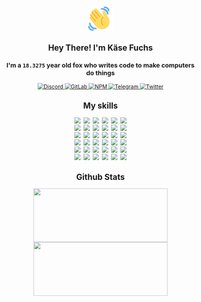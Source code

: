 <div><p align=center><img src=./resources/images/wave.gif width=64px height=64px></p><h2 align=center>Hey There! I'm Käse Fuchs</h2><h3 align=center>I'm a <code>18.3275</code> year old fox who writes code to make computers do things</h3><p align=center><a href=https://discord.com/users/507526681125322772><img alt=Discord src="https://img.shields.io/badge/Discord-5865F2?logo=discord&logoColor=white&style=flat-square#5410d5491d9146889cac345f7ad43d1c"> </a><a href=https://gitlab.com/kasefuchs><img alt=GitLab src="https://img.shields.io/badge/GitLab-330F63?logo=gitlab&logoColor=white&style=flat-square#5410d5491d9146889cac345f7ad43d1c"> </a><a href=https://npmjs.com/~kasefuchs><img alt=NPM src="https://img.shields.io/badge/NPM-CB3837?logo=npm&logoColor=white&style=flat-square#5410d5491d9146889cac345f7ad43d1c"> </a><a href=https://t.me/kasefuchs><img alt=Telegram src="https://img.shields.io/badge/Telegram-2CA5E0?logo=telegram&logoColor=white&style=flat-square#5410d5491d9146889cac345f7ad43d1c"> </a><a href=https://twitter.com/kasefuchs><img alt=Twitter src="https://img.shields.io/badge/Twitter-1DA1F2?logo=twitter&logoColor=white&style=flat-square#5410d5491d9146889cac345f7ad43d1c"></a></p><h2 align=center>My skills</h2><p align=center><a href=https://aws.amazon.com/ ><picture><source srcset="https://skillicons.dev/icons?i=aws&theme=dark#5410d5491d9146889cac345f7ad43d1c" media="(prefers-color-scheme: dark)"><source srcset="https://skillicons.dev/icons?i=aws&theme=light#5410d5491d9146889cac345f7ad43d1c" media="(prefers-color-scheme: light), (prefers-color-scheme: no-preference)"><img src="https://skillicons.dev/icons?i=aws&theme=light#5410d5491d9146889cac345f7ad43d1c"></picture></a>&nbsp;&nbsp;<a href=https://en.wikipedia.org/wiki/Bash_(Unix_shell)><picture><source srcset="https://skillicons.dev/icons?i=bash&theme=dark#5410d5491d9146889cac345f7ad43d1c" media="(prefers-color-scheme: dark)"><source srcset="https://skillicons.dev/icons?i=bash&theme=light#5410d5491d9146889cac345f7ad43d1c" media="(prefers-color-scheme: light), (prefers-color-scheme: no-preference)"><img src="https://skillicons.dev/icons?i=bash&theme=light#5410d5491d9146889cac345f7ad43d1c"></picture></a>&nbsp;&nbsp;<a href=https://discord.com/developers/docs><picture><source srcset="https://skillicons.dev/icons?i=bots&theme=dark#5410d5491d9146889cac345f7ad43d1c" media="(prefers-color-scheme: dark)"><source srcset="https://skillicons.dev/icons?i=bots&theme=light#5410d5491d9146889cac345f7ad43d1c" media="(prefers-color-scheme: light), (prefers-color-scheme: no-preference)"><img src="https://skillicons.dev/icons?i=bots&theme=light#5410d5491d9146889cac345f7ad43d1c"></picture></a>&nbsp;&nbsp;<a href=https://www.cloudflare.com/ ><picture><source srcset="https://skillicons.dev/icons?i=cloudflare&theme=dark#5410d5491d9146889cac345f7ad43d1c" media="(prefers-color-scheme: dark)"><source srcset="https://skillicons.dev/icons?i=cloudflare&theme=light#5410d5491d9146889cac345f7ad43d1c" media="(prefers-color-scheme: light), (prefers-color-scheme: no-preference)"><img src="https://skillicons.dev/icons?i=cloudflare&theme=light#5410d5491d9146889cac345f7ad43d1c"></picture></a>&nbsp;&nbsp;<a href=https://en.wikipedia.org/wiki/CSS><picture><source srcset="https://skillicons.dev/icons?i=css&theme=dark#5410d5491d9146889cac345f7ad43d1c" media="(prefers-color-scheme: dark)"><source srcset="https://skillicons.dev/icons?i=css&theme=light#5410d5491d9146889cac345f7ad43d1c" media="(prefers-color-scheme: light), (prefers-color-scheme: no-preference)"><img src="https://skillicons.dev/icons?i=css&theme=light#5410d5491d9146889cac345f7ad43d1c"></picture></a>&nbsp;&nbsp;<a href=https://www.docker.com/ ><picture><source srcset="https://skillicons.dev/icons?i=docker&theme=dark#5410d5491d9146889cac345f7ad43d1c" media="(prefers-color-scheme: dark)"><source srcset="https://skillicons.dev/icons?i=docker&theme=light#5410d5491d9146889cac345f7ad43d1c" media="(prefers-color-scheme: light), (prefers-color-scheme: no-preference)"><img src="https://skillicons.dev/icons?i=docker&theme=light#5410d5491d9146889cac345f7ad43d1c"></picture></a><br><a href=https://www.electronjs.org/ ><picture><source srcset="https://skillicons.dev/icons?i=electron&theme=dark#5410d5491d9146889cac345f7ad43d1c" media="(prefers-color-scheme: dark)"><source srcset="https://skillicons.dev/icons?i=electron&theme=light#5410d5491d9146889cac345f7ad43d1c" media="(prefers-color-scheme: light), (prefers-color-scheme: no-preference)"><img src="https://skillicons.dev/icons?i=electron&theme=light#5410d5491d9146889cac345f7ad43d1c"></picture></a>&nbsp;&nbsp;<a href=https://expressjs.com/ ><picture><source srcset="https://skillicons.dev/icons?i=express&theme=dark#5410d5491d9146889cac345f7ad43d1c" media="(prefers-color-scheme: dark)"><source srcset="https://skillicons.dev/icons?i=express&theme=light#5410d5491d9146889cac345f7ad43d1c" media="(prefers-color-scheme: light), (prefers-color-scheme: no-preference)"><img src="https://skillicons.dev/icons?i=express&theme=light#5410d5491d9146889cac345f7ad43d1c"></picture></a>&nbsp;&nbsp;<a href=https://www.figma.com/ ><picture><source srcset="https://skillicons.dev/icons?i=figma&theme=dark#5410d5491d9146889cac345f7ad43d1c" media="(prefers-color-scheme: dark)"><source srcset="https://skillicons.dev/icons?i=figma&theme=light#5410d5491d9146889cac345f7ad43d1c" media="(prefers-color-scheme: light), (prefers-color-scheme: no-preference)"><img src="https://skillicons.dev/icons?i=figma&theme=light#5410d5491d9146889cac345f7ad43d1c"></picture></a>&nbsp;&nbsp;<a href=https://firebase.google.com/ ><picture><source srcset="https://skillicons.dev/icons?i=firebase&theme=dark#5410d5491d9146889cac345f7ad43d1c" media="(prefers-color-scheme: dark)"><source srcset="https://skillicons.dev/icons?i=firebase&theme=light#5410d5491d9146889cac345f7ad43d1c" media="(prefers-color-scheme: light), (prefers-color-scheme: no-preference)"><img src="https://skillicons.dev/icons?i=firebase&theme=light#5410d5491d9146889cac345f7ad43d1c"></picture></a>&nbsp;&nbsp;<a href=https://flask.palletsprojects.com/ ><picture><source srcset="https://skillicons.dev/icons?i=flask&theme=dark#5410d5491d9146889cac345f7ad43d1c" media="(prefers-color-scheme: dark)"><source srcset="https://skillicons.dev/icons?i=flask&theme=light#5410d5491d9146889cac345f7ad43d1c" media="(prefers-color-scheme: light), (prefers-color-scheme: no-preference)"><img src="https://skillicons.dev/icons?i=flask&theme=light#5410d5491d9146889cac345f7ad43d1c"></picture></a>&nbsp;&nbsp;<a href=https://cloud.google.com/ ><picture><source srcset="https://skillicons.dev/icons?i=gcp&theme=dark#5410d5491d9146889cac345f7ad43d1c" media="(prefers-color-scheme: dark)"><source srcset="https://skillicons.dev/icons?i=gcp&theme=light#5410d5491d9146889cac345f7ad43d1c" media="(prefers-color-scheme: light), (prefers-color-scheme: no-preference)"><img src="https://skillicons.dev/icons?i=gcp&theme=light#5410d5491d9146889cac345f7ad43d1c"></picture></a><br><a href=https://git-scm.com/ ><picture><source srcset="https://skillicons.dev/icons?i=git&theme=dark#5410d5491d9146889cac345f7ad43d1c" media="(prefers-color-scheme: dark)"><source srcset="https://skillicons.dev/icons?i=git&theme=light#5410d5491d9146889cac345f7ad43d1c" media="(prefers-color-scheme: light), (prefers-color-scheme: no-preference)"><img src="https://skillicons.dev/icons?i=git&theme=light#5410d5491d9146889cac345f7ad43d1c"></picture></a>&nbsp;&nbsp;<a href=https://github.com/ ><picture><source srcset="https://skillicons.dev/icons?i=github&theme=dark#5410d5491d9146889cac345f7ad43d1c" media="(prefers-color-scheme: dark)"><source srcset="https://skillicons.dev/icons?i=github&theme=light#5410d5491d9146889cac345f7ad43d1c" media="(prefers-color-scheme: light), (prefers-color-scheme: no-preference)"><img src="https://skillicons.dev/icons?i=github&theme=light#5410d5491d9146889cac345f7ad43d1c"></picture></a>&nbsp;&nbsp;<a href=https://gitlab.com/ ><picture><source srcset="https://skillicons.dev/icons?i=gitlab&theme=dark#5410d5491d9146889cac345f7ad43d1c" media="(prefers-color-scheme: dark)"><source srcset="https://skillicons.dev/icons?i=gitlab&theme=light#5410d5491d9146889cac345f7ad43d1c" media="(prefers-color-scheme: light), (prefers-color-scheme: no-preference)"><img src="https://skillicons.dev/icons?i=gitlab&theme=light#5410d5491d9146889cac345f7ad43d1c"></picture></a>&nbsp;&nbsp;<a href=https://www.heroku.com/ ><picture><source srcset="https://skillicons.dev/icons?i=heroku&theme=dark#5410d5491d9146889cac345f7ad43d1c" media="(prefers-color-scheme: dark)"><source srcset="https://skillicons.dev/icons?i=heroku&theme=light#5410d5491d9146889cac345f7ad43d1c" media="(prefers-color-scheme: light), (prefers-color-scheme: no-preference)"><img src="https://skillicons.dev/icons?i=heroku&theme=light#5410d5491d9146889cac345f7ad43d1c"></picture></a>&nbsp;&nbsp;<a href=https://en.wikipedia.org/wiki/HTML><picture><source srcset="https://skillicons.dev/icons?i=html&theme=dark#5410d5491d9146889cac345f7ad43d1c" media="(prefers-color-scheme: dark)"><source srcset="https://skillicons.dev/icons?i=html&theme=light#5410d5491d9146889cac345f7ad43d1c" media="(prefers-color-scheme: light), (prefers-color-scheme: no-preference)"><img src="https://skillicons.dev/icons?i=html&theme=light#5410d5491d9146889cac345f7ad43d1c"></picture></a>&nbsp;&nbsp;<a href=https://en.wikipedia.org/wiki/JavaScript><picture><source srcset="https://skillicons.dev/icons?i=js&theme=dark#5410d5491d9146889cac345f7ad43d1c" media="(prefers-color-scheme: dark)"><source srcset="https://skillicons.dev/icons?i=js&theme=light#5410d5491d9146889cac345f7ad43d1c" media="(prefers-color-scheme: light), (prefers-color-scheme: no-preference)"><img src="https://skillicons.dev/icons?i=js&theme=light#5410d5491d9146889cac345f7ad43d1c"></picture></a><br><a href=https://en.wikipedia.org/wiki/Linux><picture><source srcset="https://skillicons.dev/icons?i=linux&theme=dark#5410d5491d9146889cac345f7ad43d1c" media="(prefers-color-scheme: dark)"><source srcset="https://skillicons.dev/icons?i=linux&theme=light#5410d5491d9146889cac345f7ad43d1c" media="(prefers-color-scheme: light), (prefers-color-scheme: no-preference)"><img src="https://skillicons.dev/icons?i=linux&theme=light#5410d5491d9146889cac345f7ad43d1c"></picture></a>&nbsp;&nbsp;<a href=https://mui.com/ ><picture><source srcset="https://skillicons.dev/icons?i=materialui&theme=dark#5410d5491d9146889cac345f7ad43d1c" media="(prefers-color-scheme: dark)"><source srcset="https://skillicons.dev/icons?i=materialui&theme=light#5410d5491d9146889cac345f7ad43d1c" media="(prefers-color-scheme: light), (prefers-color-scheme: no-preference)"><img src="https://skillicons.dev/icons?i=materialui&theme=light#5410d5491d9146889cac345f7ad43d1c"></picture></a>&nbsp;&nbsp;<a href=https://en.wikipedia.org/wiki/Markdown><picture><source srcset="https://skillicons.dev/icons?i=md&theme=dark#5410d5491d9146889cac345f7ad43d1c" media="(prefers-color-scheme: dark)"><source srcset="https://skillicons.dev/icons?i=md&theme=light#5410d5491d9146889cac345f7ad43d1c" media="(prefers-color-scheme: light), (prefers-color-scheme: no-preference)"><img src="https://skillicons.dev/icons?i=md&theme=light#5410d5491d9146889cac345f7ad43d1c"></picture></a>&nbsp;&nbsp;<a href=https://www.mongodb.com/ ><picture><source srcset="https://skillicons.dev/icons?i=mongodb&theme=dark#5410d5491d9146889cac345f7ad43d1c" media="(prefers-color-scheme: dark)"><source srcset="https://skillicons.dev/icons?i=mongodb&theme=light#5410d5491d9146889cac345f7ad43d1c" media="(prefers-color-scheme: light), (prefers-color-scheme: no-preference)"><img src="https://skillicons.dev/icons?i=mongodb&theme=light#5410d5491d9146889cac345f7ad43d1c"></picture></a>&nbsp;&nbsp;<a href=https://www.mysql.com/ ><picture><source srcset="https://skillicons.dev/icons?i=mysql&theme=dark#5410d5491d9146889cac345f7ad43d1c" media="(prefers-color-scheme: dark)"><source srcset="https://skillicons.dev/icons?i=mysql&theme=light#5410d5491d9146889cac345f7ad43d1c" media="(prefers-color-scheme: light), (prefers-color-scheme: no-preference)"><img src="https://skillicons.dev/icons?i=mysql&theme=light#5410d5491d9146889cac345f7ad43d1c"></picture></a>&nbsp;&nbsp;<a href=https://nextjs.org/ ><picture><source srcset="https://skillicons.dev/icons?i=nextjs&theme=dark#5410d5491d9146889cac345f7ad43d1c" media="(prefers-color-scheme: dark)"><source srcset="https://skillicons.dev/icons?i=nextjs&theme=light#5410d5491d9146889cac345f7ad43d1c" media="(prefers-color-scheme: light), (prefers-color-scheme: no-preference)"><img src="https://skillicons.dev/icons?i=nextjs&theme=light#5410d5491d9146889cac345f7ad43d1c"></picture></a><br><a href=https://nodejs.org/en/ ><picture><source srcset="https://skillicons.dev/icons?i=nodejs&theme=dark#5410d5491d9146889cac345f7ad43d1c" media="(prefers-color-scheme: dark)"><source srcset="https://skillicons.dev/icons?i=nodejs&theme=light#5410d5491d9146889cac345f7ad43d1c" media="(prefers-color-scheme: light), (prefers-color-scheme: no-preference)"><img src="https://skillicons.dev/icons?i=nodejs&theme=light#5410d5491d9146889cac345f7ad43d1c"></picture></a>&nbsp;&nbsp;<a href=https://www.postgresql.org/ ><picture><source srcset="https://skillicons.dev/icons?i=postgres&theme=dark#5410d5491d9146889cac345f7ad43d1c" media="(prefers-color-scheme: dark)"><source srcset="https://skillicons.dev/icons?i=postgres&theme=light#5410d5491d9146889cac345f7ad43d1c" media="(prefers-color-scheme: light), (prefers-color-scheme: no-preference)"><img src="https://skillicons.dev/icons?i=postgres&theme=light#5410d5491d9146889cac345f7ad43d1c"></picture></a>&nbsp;&nbsp;<a href=https://learn.microsoft.com/en-us/powershell/ ><picture><source srcset="https://skillicons.dev/icons?i=powershell&theme=dark#5410d5491d9146889cac345f7ad43d1c" media="(prefers-color-scheme: dark)"><source srcset="https://skillicons.dev/icons?i=powershell&theme=light#5410d5491d9146889cac345f7ad43d1c" media="(prefers-color-scheme: light), (prefers-color-scheme: no-preference)"><img src="https://skillicons.dev/icons?i=powershell&theme=light#5410d5491d9146889cac345f7ad43d1c"></picture></a>&nbsp;&nbsp;<a href=https://www.python.org/ ><picture><source srcset="https://skillicons.dev/icons?i=py&theme=dark#5410d5491d9146889cac345f7ad43d1c" media="(prefers-color-scheme: dark)"><source srcset="https://skillicons.dev/icons?i=py&theme=light#5410d5491d9146889cac345f7ad43d1c" media="(prefers-color-scheme: light), (prefers-color-scheme: no-preference)"><img src="https://skillicons.dev/icons?i=py&theme=light#5410d5491d9146889cac345f7ad43d1c"></picture></a>&nbsp;&nbsp;<a href=https://www.raspberrypi.org/ ><picture><source srcset="https://skillicons.dev/icons?i=raspberrypi&theme=dark#5410d5491d9146889cac345f7ad43d1c" media="(prefers-color-scheme: dark)"><source srcset="https://skillicons.dev/icons?i=raspberrypi&theme=light#5410d5491d9146889cac345f7ad43d1c" media="(prefers-color-scheme: light), (prefers-color-scheme: no-preference)"><img src="https://skillicons.dev/icons?i=raspberrypi&theme=light#5410d5491d9146889cac345f7ad43d1c"></picture></a>&nbsp;&nbsp;<a href=https://reactjs.org/ ><picture><source srcset="https://skillicons.dev/icons?i=react&theme=dark#5410d5491d9146889cac345f7ad43d1c" media="(prefers-color-scheme: dark)"><source srcset="https://skillicons.dev/icons?i=react&theme=light#5410d5491d9146889cac345f7ad43d1c" media="(prefers-color-scheme: light), (prefers-color-scheme: no-preference)"><img src="https://skillicons.dev/icons?i=react&theme=light#5410d5491d9146889cac345f7ad43d1c"></picture></a><br><a href=https://redux.js.org/ ><picture><source srcset="https://skillicons.dev/icons?i=redux&theme=dark#5410d5491d9146889cac345f7ad43d1c" media="(prefers-color-scheme: dark)"><source srcset="https://skillicons.dev/icons?i=redux&theme=light#5410d5491d9146889cac345f7ad43d1c" media="(prefers-color-scheme: light), (prefers-color-scheme: no-preference)"><img src="https://skillicons.dev/icons?i=redux&theme=light#5410d5491d9146889cac345f7ad43d1c"></picture></a>&nbsp;&nbsp;<a href=https://en.wikipedia.org/wiki/Regular_expression><picture><source srcset="https://skillicons.dev/icons?i=regex&theme=dark#5410d5491d9146889cac345f7ad43d1c" media="(prefers-color-scheme: dark)"><source srcset="https://skillicons.dev/icons?i=regex&theme=light#5410d5491d9146889cac345f7ad43d1c" media="(prefers-color-scheme: light), (prefers-color-scheme: no-preference)"><img src="https://skillicons.dev/icons?i=regex&theme=light#5410d5491d9146889cac345f7ad43d1c"></picture></a>&nbsp;&nbsp;<a href=https://en.wikipedia.org/wiki/Sass_(stylesheet_language)><picture><source srcset="https://skillicons.dev/icons?i=sass&theme=dark#5410d5491d9146889cac345f7ad43d1c" media="(prefers-color-scheme: dark)"><source srcset="https://skillicons.dev/icons?i=sass&theme=light#5410d5491d9146889cac345f7ad43d1c" media="(prefers-color-scheme: light), (prefers-color-scheme: no-preference)"><img src="https://skillicons.dev/icons?i=sass&theme=light#5410d5491d9146889cac345f7ad43d1c"></picture></a>&nbsp;&nbsp;<a href=https://www.typescriptlang.org/ ><picture><source srcset="https://skillicons.dev/icons?i=ts&theme=dark#5410d5491d9146889cac345f7ad43d1c" media="(prefers-color-scheme: dark)"><source srcset="https://skillicons.dev/icons?i=ts&theme=light#5410d5491d9146889cac345f7ad43d1c" media="(prefers-color-scheme: light), (prefers-color-scheme: no-preference)"><img src="https://skillicons.dev/icons?i=ts&theme=light#5410d5491d9146889cac345f7ad43d1c"></picture></a>&nbsp;&nbsp;<a href=https://unity.com/ ><picture><source srcset="https://skillicons.dev/icons?i=unity&theme=dark#5410d5491d9146889cac345f7ad43d1c" media="(prefers-color-scheme: dark)"><source srcset="https://skillicons.dev/icons?i=unity&theme=light#5410d5491d9146889cac345f7ad43d1c" media="(prefers-color-scheme: light), (prefers-color-scheme: no-preference)"><img src="https://skillicons.dev/icons?i=unity&theme=light#5410d5491d9146889cac345f7ad43d1c"></picture></a>&nbsp;&nbsp;<a href=https://workers.cloudflare.com/ ><picture><source srcset="https://skillicons.dev/icons?i=workers&theme=dark#5410d5491d9146889cac345f7ad43d1c" media="(prefers-color-scheme: dark)"><source srcset="https://skillicons.dev/icons?i=workers&theme=light#5410d5491d9146889cac345f7ad43d1c" media="(prefers-color-scheme: light), (prefers-color-scheme: no-preference)"><img src="https://skillicons.dev/icons?i=workers&theme=light#5410d5491d9146889cac345f7ad43d1c"></picture></a><br></p><h2 align=center>Github Stats</h2><p align=center><picture><source srcset="https://github-readme-stats-kasefuchs.vercel.app/api/?count_private=true&hide_border=true&hide_rank=true&line_height=20&hide_title=true&username=Kasefuchs&theme=dark#5410d5491d9146889cac345f7ad43d1c" media="(prefers-color-scheme: dark)"><source srcset="https://github-readme-stats-kasefuchs.vercel.app/api/?count_private=true&hide_border=true&hide_rank=true&line_height=20&hide_title=true&username=Kasefuchs&theme=light#5410d5491d9146889cac345f7ad43d1c" media="(prefers-color-scheme: light), (prefers-color-scheme: no-preference)"><img align=middle width=350 height=140 src="https://github-readme-stats-kasefuchs.vercel.app/api/?count_private=true&hide_border=true&hide_rank=true&line_height=20&hide_title=true&username=Kasefuchs&theme=light#5410d5491d9146889cac345f7ad43d1c"></picture><picture><source srcset="https://github-readme-stats-kasefuchs.vercel.app/api/top-langs/?count_private=true&hide_border=true&layout=compact&username=Kasefuchs&theme=dark#5410d5491d9146889cac345f7ad43d1c" media="(prefers-color-scheme: dark)"><source srcset="https://github-readme-stats-kasefuchs.vercel.app/api/top-langs/?count_private=true&hide_border=true&layout=compact&username=Kasefuchs&theme=light#5410d5491d9146889cac345f7ad43d1c" media="(prefers-color-scheme: light), (prefers-color-scheme: no-preference)"><img align=middle width=350 height=140 src="https://github-readme-stats-kasefuchs.vercel.app/api/top-langs/?count_private=true&hide_border=true&layout=compact&username=Kasefuchs&theme=light#5410d5491d9146889cac345f7ad43d1c"></picture></p><img src="https://hit.yhype.me/github/profile?user_id=64592097#5410d5491d9146889cac345f7ad43d1c" alt=""></div>